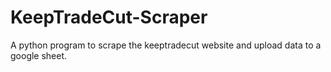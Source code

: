 # KeepTradeCut-Scraper
A python program to scrape the keeptradecut website and upload data to a google sheet.
